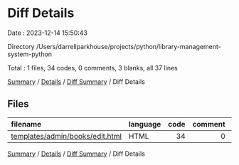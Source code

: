 # Diff Details

Date : 2023-12-14 15:50:43

Directory /Users/darrellparkhouse/projects/python/library-management-system-python

Total : 1 files,  34 codes, 0 comments, 3 blanks, all 37 lines

[Summary](results.md) / [Details](details.md) / [Diff Summary](diff.md) / Diff Details

## Files
| filename | language | code | comment | blank | total |
| :--- | :--- | ---: | ---: | ---: | ---: |
| [templates/admin/books/edit.html](/templates/admin/books/edit.html) | HTML | 34 | 0 | 3 | 37 |

[Summary](results.md) / [Details](details.md) / [Diff Summary](diff.md) / Diff Details